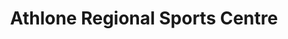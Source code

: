---
title: "Athlone Regional Sports Centre"
address: "Ballymahon Road, Athlone, Co. Westmeath"
tel: "+353 (0)90 64 70975"
county: "Westmeath"
category: "Swimming Pools"
type: "Content"
lat: "53.435699462890625"
lng: "-7.8958353996276855"
---